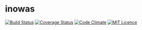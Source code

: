 # inowas

[![Build Status](https://travis-ci.org/inowas/inowas.svg?branch=dev)](https://travis-ci.org/inowas/inowas)
[![Coverage Status](https://coveralls.io/repos/github/inowas/inowas/badge.svg?branch=dev)](https://coveralls.io/github/inowas/inowas?branch=dev)
[![Code Climate](https://codeclimate.com/github/inowas/inowas/badges/gpa.svg)](https://codeclimate.com/github/inowas/inowas)
[![MIT Licence](https://badges.frapsoft.com/os/mit/mit.svg?v=103)](https://opensource.org/licenses/mit-license.php) 

